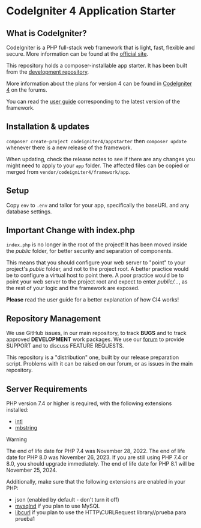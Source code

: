 # CodeIgniter 4 Application Starter

## What is CodeIgniter?

CodeIgniter is a PHP full-stack web framework that is light, fast, flexible and secure.
More information can be found at the [official site](https://codeigniter.com).

This repository holds a composer-installable app starter.
It has been built from the
[development repository](https://github.com/codeigniter4/CodeIgniter4).

More information about the plans for version 4 can be found in [CodeIgniter 4](https://forum.codeigniter.com/forumdisplay.php?fid=28) on the forums.

You can read the [user guide](https://codeigniter.com/user_guide/)
corresponding to the latest version of the framework.

## Installation & updates

`composer create-project codeigniter4/appstarter` then `composer update` whenever
there is a new release of the framework.

When updating, check the release notes to see if there are any changes you might need to apply
to your `app` folder. The affected files can be copied or merged from
`vendor/codeigniter4/framework/app`.

## Setup

Copy `env` to `.env` and tailor for your app, specifically the baseURL
and any database settings.

## Important Change with index.php

`index.php` is no longer in the root of the project! It has been moved inside the *public* folder,
for better security and separation of components.

This means that you should configure your web server to "point" to your project's *public* folder, and
not to the project root. A better practice would be to configure a virtual host to point there. A poor practice would be to point your web server to the project root and expect to enter *public/...*, as the rest of your logic and the
framework are exposed.

**Please** read the user guide for a better explanation of how CI4 works!

## Repository Management

We use GitHub issues, in our main repository, to track **BUGS** and to track approved **DEVELOPMENT** work packages.
We use our [forum](http://forum.codeigniter.com) to provide SUPPORT and to discuss
FEATURE REQUESTS.

This repository is a "distribution" one, built by our release preparation script.
Problems with it can be raised on our forum, or as issues in the main repository.

## Server Requirements

PHP version 7.4 or higher is required, with the following extensions installed:

- [intl](http://php.net/manual/en/intl.requirements.php)
- [mbstring](http://php.net/manual/en/mbstring.installation.php)

> [!WARNING]
> The end of life date for PHP 7.4 was November 28, 2022.
> The end of life date for PHP 8.0 was November 26, 2023.
> If you are still using PHP 7.4 or 8.0, you should upgrade immediately.
> The end of life date for PHP 8.1 will be November 25, 2024.

Additionally, make sure that the following extensions are enabled in your PHP:

- json (enabled by default - don't turn it off)
- [mysqlnd](http://php.net/manual/en/mysqlnd.install.php) if you plan to use MySQL
- [libcurl](http://php.net/manual/en/curl.requirements.php) if you plan to use the HTTP\CURLRequest library//prueba para prueba1
